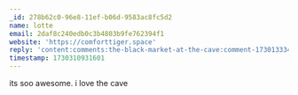 ```yaml
---
_id: 278b62c0-96e8-11ef-b06d-9583ac8fc5d2
name: lotte
email: 2daf8c240edb0c3b4803b9fe762394f1
website: 'https://comforttiger.space'
reply: 'content:comments:the-black-market-at-the-cave:comment-1730133343972.md'
timestamp: 1730310931601
---
```

its soo awesome. i love the cave
